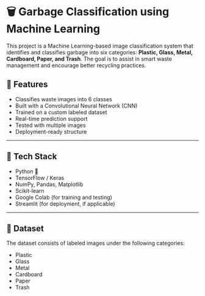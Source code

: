 # 🗑️ Garbage Classification using Machine Learning

This project is a Machine Learning-based image classification system that identifies and classifies garbage into six categories: **Plastic, Glass, Metal, Cardboard, Paper, and Trash**. The goal is to assist in smart waste management and encourage better recycling practices.

## 📌 Features

- Classifies waste images into 6 classes
- Built with a Convolutional Neural Network (CNN)
- Trained on a custom labeled dataset
- Real-time prediction support
- Tested with multiple images
- Deployment-ready structure

---

## 🧠 Tech Stack

- Python 🐍
- TensorFlow / Keras
- NumPy, Pandas, Matplotlib
- Scikit-learn
- Google Colab (for training and testing)
- Streamlit (for deployment, if applicable)

---

## 📁 Dataset

The dataset consists of labeled images under the following categories:

- Plastic
- Glass
- Metal
- Cardboard
- Paper
- Trash

